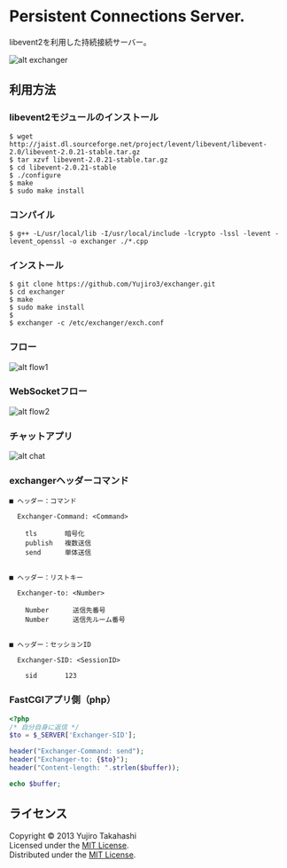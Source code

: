 Persistent Connections Server.
======================
libevent2を利用した持続接続サーバー。

![alt exchanger](http://blog.hit-suji.net/wp-content/uploads/2013/11/exchanger.png)

利用方法
------

### libevent2モジュールのインストール ###
    
    $ wget http://jaist.dl.sourceforge.net/project/levent/libevent/libevent-2.0/libevent-2.0.21-stable.tar.gz
    $ tar xzvf libevent-2.0.21-stable.tar.gz
    $ cd libevent-2.0.21-stable
    $ ./configure
    $ make
    $ sudo make install

### コンパイル ###
    
    $ g++ -L/usr/local/lib -I/usr/local/include -lcrypto -lssl -levent -levent_openssl -o exchanger ./*.cpp
    
### インストール ###
    
    $ git clone https://github.com/Yujiro3/exchanger.git
    $ cd exchanger
    $ make
    $ sudo make install
    $
    $ exchanger -c /etc/exchanger/exch.conf
    
### フロー ###

![alt flow1](http://blog.hit-suji.net/wp-content/uploads/2013/11/001.png)


### WebSocketフロー ###

![alt flow2](http://blog.hit-suji.net/wp-content/uploads/2013/11/002.png)


### チャットアプリ ###

![alt chat](http://blog.hit-suji.net/wp-content/uploads/2013/08/chat001.png)



### exchangerヘッダーコマンド ###

```
■ ヘッダー：コマンド

  Exchanger-Command: <Command>

    tls       暗号化
    publish   複数送信
    send      単体送信


■ ヘッダー：リストキー

  Exchanger-to: <Number>

    Number      送信先番号
    Number      送信先ルーム番号


■ ヘッダー：セッションID

  Exchanger-SID: <SessionID>

    sid       123
```

### FastCGIアプリ側（php） ###

```php
<?php
/* 自分自身に返信 */
$to = $_SERVER['Exchanger-SID'];

header("Exchanger-Command: send");
header("Exchanger-to: {$to}");
header("Content-length: ".strlen($buffer));

echo $buffer;
```



ライセンス
----------
Copyright &copy; 2013 Yujiro Takahashi  
Licensed under the [MIT License][MIT].  
Distributed under the [MIT License][MIT].  

[MIT]: http://www.opensource.org/licenses/mit-license.php
